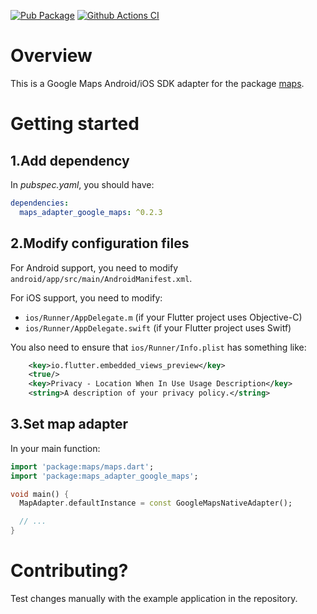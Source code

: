 [![Pub Package](https://img.shields.io/pub/v/maps_adapter_google_maps.svg)](https://pub.dev/packages/maps_adapter_google_maps)
[![Github Actions CI](https://github.com/dint-dev/maps/workflows/Dart%20CI/badge.svg)](https://github.com/dint-dev/maps/actions?query=workflow%3A%22Dart+CI%22)

# Overview
This is a Google Maps Android/iOS SDK adapter for the package [maps](https://pub.dev/packages/maps).

# Getting started
## 1.Add dependency
In _pubspec.yaml_, you should have:
```yaml
dependencies:
  maps_adapter_google_maps: ^0.2.3
```

## 2.Modify configuration files
For Android support, you need to modify `android/app/src/main/AndroidManifest.xml`.

For iOS support, you need to modify:
  * `ios/Runner/AppDelegate.m` (if your Flutter project uses Objective-C)
  * `ios/Runner/AppDelegate.swift` (if your Flutter project uses Switf)

You also need to ensure that `ios/Runner/Info.plist` has something like:
```xml
	<key>io.flutter.embedded_views_preview</key>
	<true/>
	<key>Privacy - Location When In Use Usage Description</key>
	<string>A description of your privacy policy.</string>
```

## 3.Set map adapter
In your main function:
```dart
import 'package:maps/maps.dart';
import 'package:maps_adapter_google_maps';

void main() {
  MapAdapter.defaultInstance = const GoogleMapsNativeAdapter();

  // ...
}
```

# Contributing?

Test changes manually with the example application in the repository.
